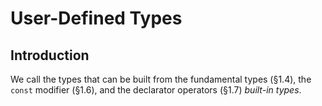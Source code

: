 # User-Defined Types

## Introduction

We call the types that can be built from the fundamental types (§1.4), the `const` modifier (§1.6), and the declarator operators (§1.7) _built-in types_.
